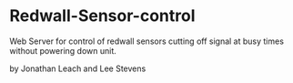 Redwall-Sensor-control
======================

Web Server for control of redwall sensors cutting off signal at busy times without powering down unit.

 by Jonathan Leach and Lee Stevens
